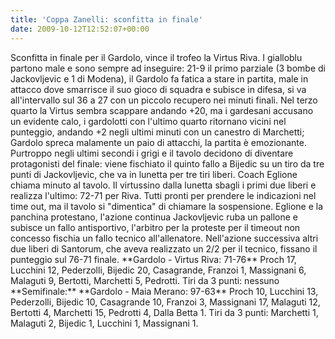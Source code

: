 ```yaml
---
title: 'Coppa Zanelli: sconfitta in finale'
date: 2009-10-12T12:52:07+00:00
---
```

Sconfitta in finale per il Gardolo, vince il trofeo la Virtus Riva. I gialloblu partono male e sono sempre ad inseguire: 21-9 il primo parziale (3 bombe di Jackovljevic e 1 di Modena), il Gardolo fa fatica a stare in partita, male in attacco dove smarrisce il suo gioco di squadra e subisce in difesa, si va all'intervallo sul 36 a 27 con un piccolo recupero nei minuti finali. Nel terzo quarto la Virtus sembra scappare andando +20, ma i gardesani accusano un evidente calo, i gardolotti con l'ultimo quarto ritornano vicini nel punteggio, andando +2 negli ultimi minuti con un canestro di Marchetti; Gardolo spreca malamente un paio di attacchi, la partita è emozionante. Purtroppo negli ultimi secondi i grigi e il tavolo decidono di diventare protagonisti del finale: viene fischiato il quinto fallo a Bijedic su un tiro da tre punti di Jackovljevic, che va in lunetta per tre tiri liberi. Coach Eglione chiama minuto al tavolo. Il virtussino dalla lunetta sbagli i primi due liberi e realizza l'ultimo: 72-71 per Riva. Tutti pronti per prendere le indicazioni nel time out, ma il tavolo si "dimentica" di chiamare la sospensione. Eglione e la panchina protestano, l'azione continua Jackovljevic ruba un pallone e subisce un fallo antisportivo, l'arbitro per la proteste per il timeout non concesso fischia un fallo tecnico all'allenatore. Nell'azione successiva altri due liberi di Santorum, che aveva realizzato un 2/2 per il tecnico, fissano il punteggio sul 76-71 finale. \*\*Gardolo - Virtus Riva: 71-76\*\* Proch 17, Lucchini 12, Pederzolli, Bijedic 20, Casagrande, Franzoi 1, Massignani 6, Malaguti 9, Bertotti, Marchetti 5, Pedrotti. Tiri da 3 punti: nessuno \*\*Semifinale:\*\* \*\*Gardolo - Maia Merano: 97-63\*\* Proch 10, Lucchini 13, Pederzolli, Bijedic 10, Casagrande 10, Franzoi 3, Massignani 17, Malaguti 12, Bertotti 4, Marchetti 15, Pedrotti 4, Dalla Betta 1. Tiri da 3 punti: Marchetti 1, Malaguti 2, Bijedic 1, Lucchini 1, Massignani 1.